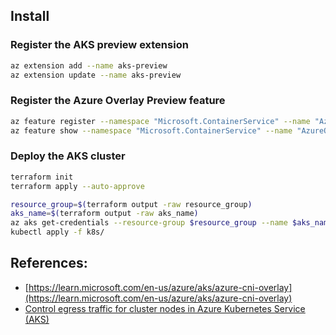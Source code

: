 ## Install

### Register the AKS preview extension

``` bash
az extension add --name aks-preview
az extension update --name aks-preview
```

### Register the Azure Overlay Preview feature

``` bash
az feature register --namespace "Microsoft.ContainerService" --name "AzureOverlayPreview"
az feature show --namespace "Microsoft.ContainerService" --name "AzureOverlayPreview"
```

### Deploy the AKS cluster
``` bash
terraform init
terraform apply --auto-approve
```

``` bash
resource_group=$(terraform output -raw resource_group)
aks_name=$(terraform output -raw aks_name)
az aks get-credentials --resource-group $resource_group --name $aks_name
kubectl apply -f k8s/
```

## References:

* [https://learn.microsoft.com/en-us/azure/aks/azure-cni-overlay](https://learn.microsoft.com/en-us/azure/aks/azure-cni-overlay)
* [Control egress traffic for cluster nodes in Azure Kubernetes Service (AKS)](https://docs.microsoft.com/en-us/azure/aks/limit-egress-traffic#restrict-egress-traffic-using-azure-firewall)

